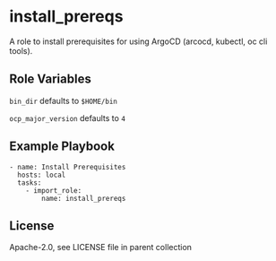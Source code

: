 install_prereqs
=========

A role to install prerequisites for using ArgoCD (arcocd, kubectl, oc cli tools).

Role Variables
--------------

`bin_dir` defaults to `$HOME/bin`

`ocp_major_version` defaults to `4`


Example Playbook
----------------

```
- name: Install Prerequisites
  hosts: local
  tasks:
    - import_role:
        name: install_prereqs
```

License
-------

Apache-2.0, see LICENSE file in parent collection

